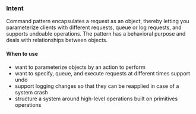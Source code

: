 ### Intent
Command pattern encapsulates a request as an object, thereby letting you parameterize clients with different requests, queue or log requests, and supports undoable operations. The pattern has a behavioral purpose and deals with relationships between objects.

#### When to use
- want to parameterize objects by an action to perform
- want to specify, queue, and execute requests at different times
    support undo
- support logging changes so that they can be reapplied in case of a system crash
- structure a system around high-level operations built on primitives operations

